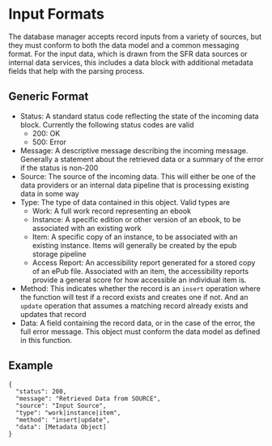 # Input Formats
The database manager accepts record inputs from a variety of sources, but they must conform to both the data model and a common messaging format. For the input data, which is drawn from the SFR data sources or internal data services, this includes a data block with additional metadata fields that help with the parsing process.

## Generic Format
- Status: A standard status code reflecting the state of the incoming data block. Currently the following status codes are valid
  - 200: OK
  - 500: Error
- Message: A descriptive message describing the incoming message. Generally a statement about the retrieved data or a summary of the error if the status is non-200
- Source: The source of the incoming data. This will either be one of the data providers or an internal data pipeline that is processing existing data in some way
- Type: The type of data contained in this object. Valid types are
  - Work: A full work record representing an ebook
  - Instance: A specific edition or other version of an ebook, to be associated with an existing work
  - Item: A specific copy of an instance, to be associated with an existing instance. Items will generally be created by the epub storage pipeline
  - Access Report: An accessibility report generated for a stored copy of an ePub file. Associated with an item, the accessibility reports provide a general score for how accessible an individual item is.
- Method: This indicates whether the record is an `insert` operation where the function will test if a record exists and creates one if not. And an `update` operation that assumes a matching record already exists and updates that record
- Data: A field containing the record data, or in the case of the error, the full error message. This object must conform the data model as defined in this function.

## Example
```
{
  "status": 200,
  "message": "Retrieved Data from SOURCE",
  "source": "Input Source",
  "type": "work|instance|item",
  "method": "insert|update",
  "data": [Metadata Object]
}
```
